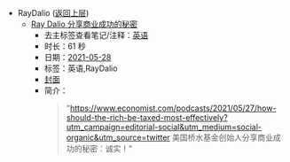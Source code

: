 - RayDalio ([返回上层](../))
    - [Ray Dalio 分享商业成功的秘密](https://www.bilibili.com/video/BV1764y1k7C6)
        - 去主标签查看笔记/注释：[英语](../markmap/英语.html)
        - 时长：61 秒
        - 日期：[2021-05-28](../markmap/202105.html)
        - 标签：英语,RayDalio
        - [封面](http://i1.hdslb.com/bfs/archive/a6ddc195dae7edb7e6226caf8f16c7090c033682.jpg)
        - 简介：
            > "https://www.economist.com/podcasts/2021/05/27/how-should-the-rich-be-taxed-most-effectively?utm_campaign=editorial-social&utm_medium=social-organic&utm_source=twitter
美国桥水基金创始人分享商业成功的秘密：诚实！"

